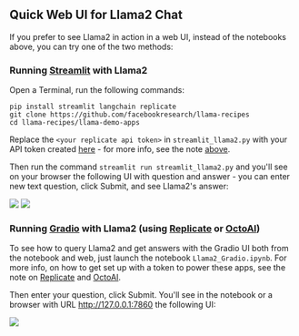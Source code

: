 ## Quick Web UI for Llama2 Chat
If you prefer to see Llama2 in action in a web UI, instead of the notebooks above, you can try one of the two methods:

### Running [Streamlit](https://streamlit.io/) with Llama2
Open a Terminal, run the following commands:
```
pip install streamlit langchain replicate
git clone https://github.com/facebookresearch/llama-recipes
cd llama-recipes/llama-demo-apps
```

Replace the `<your replicate api token>` in `streamlit_llama2.py` with your API token created [here](https://replicate.com/account/api-tokens) - for more info, see the note [above](#replicate_note).

Then run the command `streamlit run streamlit_llama2.py` and you'll see on your browser the following UI with question and answer - you can enter new text question, click Submit, and see Llama2's answer:

![](../../../docs/images/llama2-streamlit.png)
![](../../../docs/images/llama2-streamlit2.png)

### Running [Gradio](https://www.gradio.app/) with Llama2 (using [Replicate](Llama2_Gradio.ipynb) or [OctoAI](../../llama_api_providers/OctoAI_API_examples/Llama2_Gradio.ipynb))

To see how to query Llama2 and get answers with the Gradio UI both from the notebook and web, just launch the notebook `Llama2_Gradio.ipynb`. For more info, on how to get set up with a token to power these apps, see the note on [Replicate](../../README.md#replicate_note) and [OctoAI](../../README.md##octoai_note).

Then enter your question, click Submit. You'll see in the notebook or a browser with URL http://127.0.0.1:7860 the following UI:

![](../../../docs/images/llama2-gradio.png)

